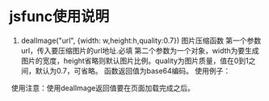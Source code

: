 # jsfunc使用说明
1. dealImage("url", {width: w,height:h,quality:0.7}) 图片压缩函数
  第一个参数url，传入要压缩图片的url地址.必填
  第二个参数为一个对象，width为要生成图片的宽度，height省略则默认图片比例。quality为图片质量，值在0到1之间，默认为0.7，可省略。
  函数返回值为base64编码。
  使用例子：
  <script type="text/javascript" src="js/lezhi.js" ></script>
  <script>				
		var dd=dealImage("img/timg.jpg", {width: 400});
		window.onload=function(){
			document.getElementById("transform").src = dd;
			console.log(dd);
		}
  </script>
  使用注意：使用dealImage返回值要在页面加载完成之后。
